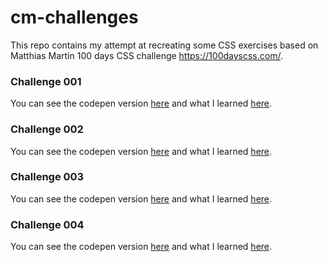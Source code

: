 # cm-challenges

This repo contains my attempt at recreating some CSS exercises based on Matthias Martin 100 days CSS challenge <https://100dayscss.com/>. 

### Challenge 001
You can see the codepen version [here](https://codepen.io/anylerolero/full/MXxXaB) and what I learned [here](https://github.com/anyruizd/cm-challenges/tree/master/001#what-i-learned).

### Challenge 002
You can see the codepen version [here](https://codepen.io/anylerolero/full/gjgqGd/) and what I learned [here](https://github.com/anyruizd/cm-challenges/tree/master/002#what-i-learned).

### Challenge 003
You can see the codepen version [here](https://codepen.io/anylerolero/full/wEGRMG) and what I learned [here](https://github.com/anyruizd/cm-challenges/tree/master/003#what-i-learned).

### Challenge 004
You can see the codepen version [here](https://codepen.io/anylerolero/full/yxvxRg/) and what I learned [here](https://github.com/anyruizd/cm-challenges/tree/master/004#what-i-learned). 
